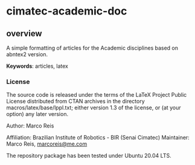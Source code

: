 # cimatec-academic-doc

## overview
A simple formatting of articles for the Academic disciplines based on abntex2 version.

**Keywords**: articles, latex

### License

The source code is released under the terms of the LaTeX Project Public License distributed from CTAN archives in the directory macros/latex/base/lppl.txt; either version 1.3 of the license, or (at your option) any later version.


Author: Marco Reis

Affiliation: Brazilian Institute of Robotics - BIR (Senai Cimatec)
Maintainer: Marco Reis, marcoreis@me.com

The repository package has been tested under Ubuntu 20.04 LTS.

<!-- ## Bugs & Feature Requests

Please report bugs and request features using the [Issue Tracker](https://github.com/Brazilian-Institute-of-Robotics/laser_scanner_simulation/issues). -->
                            
<!--                             
                            abnTeX2  
                Type­set technical and scientific 
             Brazilian documents based on ABNT rules
             
-----------------------------------------------------------------

This is the README file for abntex2 class and abntex2cite package. 
Please read the license information at the end of this file.

The abntex2 class and the abntex2cite package are intended to 
assist the preparation of technical and scientific documents 
(like thesis, articles, research projects and other 
academic papers) based on ABNT (Associação Brasileira de Normas 
Técnicas) rules used in Brazil.

The latest version of abnTeX2 is v-1.9.7 (2018/11/24).

SUMMARY
-----------------------------------------------------------------

  This file consists of the following sections:
  
  . Change history
  . Installation
  . Documentation
  . Copying and modification
  . Help

CHANGE HISTORY
-----------------------------------------------------------------
  2018/11/24 - v1.9.7
    . added compliance to ABNT NBR 6022:2018 for article template
    . added \tituloestrangeiro (title in foreign language) for article template
    . fixed various spelling errors and improvements
     (thanks to @edusantana @apinheiro @ycherem) 
    . added example of frame (Quadro) in abntex2-modelo-trabalho-academico.tex 
    (thanks to @edusantana)

  2016/02/26 - v1.9.6.1
    . fixed warning message in the english TOC
  
  2016/02/26 - v1.9.6
    . added compliance to ABNT NBR 10719:2015
    . added \ABNTEXcaptiondelim command
    . added documentation for superscript citations 
    . changed caption's separator to enddash, in accordance to ABNT NBR 14724:2011
    . removed implementation of multifootnote, once memoir has "," as
      default value for \multfootsep 
    . fixed invalid dependence on relsize package 
    . fixed footnote mark size for footmarkers more than 1 character longer
    . fixed caption delimiter: 
      \ABNTEXcaptiondelim: \textendash for captions 
      \ABNTEXcaptionfontedelim: colon for source (fonte)
    
  2015/04/28 - v1.9.5
    . fixed abntex2cite.pdf bibliography errors
    . normalized the authorship of the documents  

  2015/04/26 - v1.9.4
    . changed url references to the new domain: www.abntex.net.br (#143)
    . fixed differences in .bst files (#144) 
    . added back the "calc" package in order to solve conflicts 
      with chapter configurations (#140)

  2015/01/26 - v1.9.3
    . added \selectlanguage at begin{document} in all examples
    . added a minimal pandoc template, making it possible to generate abntex2 
      documents from markdown files
    . changed sumario=abnt-6027-2012 option: now the "References" chapter label
      is printed in uppercase in TOC
    . changed deprecated command \glossarystyle to \setglossarystyle  
    . changed abntex2.tex: 
      \counterwithout replaced by \counterwithin
      added several improvements 
    . changed .sty files to print "volume" field at @book bib entries 
    . changed example of "Ficha catalográfica"
    . changed default implementation of \imprimircapa
    . changed default value for \ABNTEXsignskip from 1cm to 0.7cm
    . removed "calc" package dependency in order to solve conflicts 
      with "external" tikz library
    . removed change history from source files

  2014/01/26 - v1.9.2
    . fixed "undefined control sequence. l.100 \settocpreprocessor ...": abntex2.cls
      now loads sumario=tradicional by default when memoir command \settocpreprocessor
      is not present (\settocpreprocessor was added in memoir {v3.6k}{2012/09/18}, TexLive 2013)
    . changed default article margins from 4cm to 3cm

  2013/12/26 - v1.9.1
    . minor fix errors in sumario=tradicional option
    . changed the presentation example name to 'Modelo de apresentação de
      slides com Beamer e abnTeX2'
    . added escape for '%', '#' and '_' characters in URL of bibliography references  
    . added information about "url packages" to abntex2cite.tex documentation
    . changed configurations in Table of Contents when option 
      abnt-6027-2012 is active. Now the chapter entry is in upper case, and
      the others entries has different formats as well
    . changed implementation of \phantompart: the macro adds some spacing in TOC
      even whether sumario=abnt-6027-2012 is not active  
    . changed implementation of "citacao" environment: now it uses
      \ABNTEXfontereduzida instead of \ footnotesize
    . Replaced ~--~ by ~\textendash~ in abntex2.cls class  

  2013/10/26 - v1.9
    . added customizations of table of contents in compliance to ABNT NBR 6027:2012
      (class option sumario=abnt-6027-2012 and sumario=tradicional) 
    . added macro \phantompart that helps control TOC and bookmark  
    . added microtype package to examples and documentation files
    . added a fifth level on text structure (use \paragraph as a subsubsubsection)
    . added new example of bibliography reference in abntex2cite (key hamada2008)
    . added new Makefile for Linux/POSIX based systems that might be used in order
      to install or update abnTeX2 apart of TeXLive/CTAN packages from the 
      distribution: you might just download and install the last version of abnTeX2 
    . fixed url link for "https" addresses on .bst files
    . fixed scape of caracter "&" in urls on .bst files
    . fixed the layout of url if the option-package-url = url is used with the
      abntex2cite.sty. Without this insert the url was displayed without 
      delimiters '<' and '>'
    . fixed title printed with \imprimirtitle in title pages (\imprimircapa,
      folhaderostocontent and abntex2-modelo-trabalho-academico's folhadeaprovacao)  
    . fixed language of the date command (\imprimirdata)
    . fixed space between label and name separator ("--") greater than 9th 
      item of listings 
    . suppressed "before chapter skip" on items of listings 
      (\setlength\cftbeforechapterskip{0pt})  
    . removed useless cmap package from examples

  2013/08/26 - v1.8
    . added an example of book produced with abntex2
    . added an example of a beamer presentation produced with abntex2
    . added macros \IBGEtab, \fonte and \nota in order to meet table 
      formatting requirements from IBGE 
    . changed indentation, margins, paragraph spacing and further 
      improvements of abstract environment
    . changed the font size of name of tables and figures due to a 
      congruent interpretation of ABNT NBR 14724:2011 and IBGE rules: 
      the font size of the name of tables and figures must be the same 
      of the text. The font size of sources and notes are keep the 
      same: a smaller and uniform one. 
    . fixed article model in compliance to ABNT NBR 6022:2003. 
    . fixed definition of chapternamenumlength in abnt chapter style 
    . added new general information in the documentation files

  2013/05/26 - v1.7.1
   . fixed bibliography format for article and journalpart

  2013/05/25 - v1.7
   . added an optional argument to the citacao environment: language.
     Now the quoted text in foreign language is automatically written in italics
     and the proper hyphenation system is selected. Use as: 
     \begin{citacao}[french]Texte français.\end{citacao}  
   . added new options chapter=TITLE, section=TITLE, subsection=TITLE and
     subsubsection=TITLE to the abntex2.cls class. These options change
     the sections and chapter titles to upper case;
   . added macro \footciteref to abntex2cite that prints a bibliography reference
     as a footnote in accordance to ABNT NBR 10520:2002 section 7.1.  
   . added xindy instructions in glossary model;
   . fixed abntex2cite's table 4: there was a line written twice;
   . changed class options declaration in all examples;   
   . fixed wrong \setsecheadstyle implementation that prevented font section be 
     changed as expected;
   . fixed bibliography style for @article and @journalpart caused by wrong
     implementation of iso-690-1987 option; 
   . fixed \apudonline compliance with section 7.1.3 from ABNT NBR 10520:2002: 
     the publication year of the main author now is printed;
   . fixed single spacing before chapters;
   . review text of documentations;   
   . replaced abntex2-doc-abnt-6023-2000.bib file by abntex2-doc-abnt-6023.bib:
     the new file replaces numerical bibkeys by keys composed by author name and year. 
     This aims to turn the document's updates easier;
   . merged abntex2-doc-abnt-10520-2001.bib and abntex2-doc-abnt-10520-2002.bib files
     into abntex2-doc-abnt-10520.bib;    

  2013/04/30 - v1.6.1
   . fixed use of different languages on example and documentation 
     files: option "brazil" must be on documentclass
   . added visual enhancements on documentation files
   . changed the name of documentation files:
     from: "Manual de uso dos estilos bibliográficos do pacote abntex2cite: 
            estilos bibtex compatíveis com a ABNT NBR 6023"
       to: "O pacote abntex2cite: Estilos bibliográficos compatíveis com a ABNT NBR 6023"
     from: "Manual de uso do pacote abntex2cite: tópicos específicos da 
            ABNT NBR 10520:2002 e o estilo bibliográfico alfabético (sistema autor-data)"
       to: "O pacote abntex2cite: Tópicos específicos da ABNT NBR 10520:2002 e o 
            estilo bibliográfico alfabético (sistema autor-data)"
   . added information about bibliographies on examples.              
  
  2013/03/23 - v1.6
   . added support for typeset documents in different languages
   . enhancements in footnotes: 
     now there is a comma between sequential footnotes and 
     more spacing between index and text; 
   . added new example: glossary with abnTeX2
   . added xelatex, inputenc and fontenc information on abntex2.tex class manual;
   . added translations for section, subsection, subsubsection, paragraph and page in \autoref 
     in order to reach compliance to ABNT NBR 6024:2012
   . added information of compliance to ABNT NBR 6027:2012  
   . added translations to english of all macros from abnTeX2
   . added leaders to chapters in TOC 
   . changed implementation of \titulo, \autor, \data and
     \imprimirtitulo, \imprimirautor e \imprimirdata to be translations of
     \title, \author, \date, \thetitle, \theauthor e \thedate, respectively.
   . added how you can contribute to the abnTeX2 and minipage examples on abntex2-modelo-include.tex
   . complete fix iso-690-1987 option: year was placed for 
     twicebooklet, journalpart, manual, misc, unpublished, patent and unpublished on abntex2cite.sty
   . fix creation of macros \su@ExpandTwoArgs, \IfSubStringInString and \su@IfSubStringInString 
     imported from substr.sty on abntex2cite.sty
   . changed position of institutio's name at title page
   . removed unnecessary packages makeidx and hyperref from all examples; 
   . removed unnecessary package "lastpage" from:
     abntex2-modelo-projeto-pesquisa, abntex2-modelo-relatorio-tecnico and abntex2-modelo-artigo
   . added sections about internacionalization and about \autoref configurations on abntex2.tex class manual; 
   . added information about \and and \\ on description of macro \autor in abntex2.tex 
   . added enhancements to abntex2cite.tex and abntex2.tex about bibliographies
   . added examples of HEADERS and FOOTERS on abntex2-modelo-artigo.tex 
    
  2013/02/23 - v1.5
    abntex2.cls:
      . added \bookmarksetup{startatroot} in \textual and \postextual
      . added "siglas" and "simbolos" environments in order to 
        create "list of abbreviations and acronyms" and "list of symbols"
      . changed article headings to \pagestyle{plain}
      . removed \vspace*{1cm} on beginning of cover and titles pages
    abntex2-modelo-trabalho-academico.tex
      . removed \vspace*{1cm} on beginning of aprovation page
      . changed to use "siglas" and "simbolos" environments
      . minor changes
    abntex2-modelo-relatorio-tecnico.tex  
      . changed to use "siglas" and "simbolos" environments
      . minor changes
    abntex2-modelo-projeto-pesquisa.tex  
      . changed to use "siglas" and "simbolos" environments
      . minor changes
    abntex2-modelo-artigo.tex:
      . added simple spacing as a default option
      . minor changes
    abntex2-alf.bst and abntex2-num.bst:
      . fix iso-690-1987 option: year was placed twice
    abntex2cite.sty:
      . changed default style for author names in citations from small caps to upper case
      . added "versalete" option to use author names in small caps style on citations 
    abntex2cite-alf.tex:
      . added explanations about versalete option
      . added explanations about \authorcapstyle, \authorstyle and \yearstyle
    abntex2.tex:
      . added section about hyphenation
      . added ABNTEX NBR 6023 version 2002 compatibility information and information
      . added explanations about "siglas" and "simbolos" environments
        about the work in progress of updating manuals.
      . fix error about \partanexos* information (it was \partname*)
      . removed \vspace*{1cm} on beginning of cover and titles pages
    changed all models:
      . added hyphenation examples
      . added \frenchspacing as a default option to deal with space between phrases

  2013/02/04 - v1.4
    added \partanexos and \partapendices macros as a replacement to \appendixpage
    changed all models to use new  \partanexos and \partapendices macros
    bug fix on abntex2cite.sty: incorrect use of setspace
    general review of all examples
    updated abntex2-modelo-include-comandos:
     . added section about UTF-8
    updated abntex2.tex documentation:
     . added enumitem's reference in "Alíneas e subalíneas" section
     . added section about UTF-8
     . added sections about the main options of the class
     . added  \partanexos and \partapendices explanations
     . general review
    removed change logs from example files 
    changed README file structure
  
  2013/01/18 - v1.3
    added two new model: 
      . abntex2-modelo-relatorio-tecnico.tex: Technical report in compliance to ABNT NBR 10719:2011
      . abntex2-modelo-projeto-pesquisa.tex: Research project in compliance to ABNT NBR 15287:2011
    added on abntex.tex:
      . explanations about heading (not) created by \chapter* 
      . explanations about font and XeLaTeX
    added versions numbers in all files, documents and examples with a new build.sh script
    changed default font on examples and documentations to Latin Modern (lmodern)
    changed \pretextualchapter to change headings with the value of chapter title
    changed \ABNTEXchapterfont: now it uses a font style without serif (\sffamily)
    changed thesis model to add examples of \chapter*[heading title]{text title}
    changed title of the article model from "Modelo Canônico de Artigos Acadêmicos" 
      to "Modelo Canônico de Artigo Científico"
    changed title of the thesis model from "Modelo Canônico de Trabalhos Acadêmicos" 
      to "Modelo Canônico de Trabalho Acadêmico"
    changed title of abntex2 documentation from "A classe abntex2: Modelo canônico de
      trabalhos acadêmicos brasileiros compatível com as normas ABNT NBR 14724:2011,
      ABNT NBR 6024:2012 e outras" to "A classe abntex2: Documentos técnicos e científicos 
      brasileiros compatíveis com as normas ABNT"   
    as an example of \include, now all example documents share a single file 
      named abntex2-modelo-include-comandos.tex, that has the content from
      abntex2-modelo-trabalho-academico.tex and:
       . explanations about \include and \input macros
       . explanations about compiling LaTeX documents
    bug fix: singlespace on references produced by abntex2cite.sty
    bug fix: general orthographic errors

  2013/01/13 - v1.2.1
     added length \ABNTEXcitacaorecuo, useful on articles
     abntex2's twocolumn class option changes \ABNTEXcitacaorecuo to 1.8cm 
     changed \ABNTEXcitacaorecuo explanation on abntex2.tex and on examples 
     
  2013/01/12 - v1.2
     added article support to abntex2.cls
     added new article example
     changed canonical example: new commands, explanations and examples
     changed abntex2-modelo.tex file name to abntex2-modelo-trabalho-academico.tex 
     updated documentation 
     bug fixes on abntex2.cls
     added compatibility information to:
       . ABNT NBR 10719:2011: Informação e documentação - Relatório técnico e/ou científico - Apresentação
       . ABNT NBR 15287:2011: Informação e documentação - Projeto de pesquisa - Apresentação
       . ABNT NBR 6022-2003 - Informação e documentação - Artigo em publicação periódica científica impressa - Apresentação

  2013/01/05 - v1.1
     bug fixes on abnex2cite.sty when using with Beamer 
     changed \titulo, \autor and \data to do the same as \title, \author and \date  
      
  2012/12/20 - v1.0 
     initial release on CTAN 


INSTALLATION
-----------------------------------------------------------------

Are you new on TeX's world?
---------------------------

If you're new to this, see https://github.com/abntex/abntex2/wiki/Instalacao (portuguese)
or https://en.wikibooks.org/wiki/LaTeX/Installing_Extra_Packages (english) for more
information on installing packages.

"Automagic" instalation on a TeXLive system
-------------------------------------------

If you already have a TexLive system installed on a Unix-like system (Linux, Mac, BSD),
in order to install the abntex2 class and the abntex2cite package, uncompress the TDS file (something like 
abntex2-tds-VERSION.zip or abntex2-tds-VERSION.tar.gz) and type on a Terminal:

  make install

This will install abnTeX2 on your TeXLive system. 

Manual instalation
------------------

You can manually install the abntex2 class and the abntex2cite package in any LaTeX system (TeXLive, MiKTeX, 
among others) running over a Windows, Linux, Mac, BSD (among others) if you have:

  abntex2.cls	            The abntex2 class file.
  abntex2cite.sty	        The abntex2cite citation package file.
  abntex2abrev.sty	        Extension of abntex2cite package. It contains abbreviations helpers macros.
  abntex2-alf.bst	        Numeric citation style file.
  abntex2-num.bst			Alphanumeric (author-date) citation style file.
  abntex2-options.bib	    Default citation options configurations.
  
Put those files somewhere LaTeX can find them. Read the documentation of 
your LaTeX system to find out where this might be. 

Test the installation
---------------------

Type on a Terminal:

  texdoc abntex2
  
It should open the abntex2.pdf document file. You will find the current version of abnTeX2 on it.
 

DOCUMENTATION
-----------------------------------------------------------------

The abnTeX2 documentation consists of the following files:

  README								Instructions on installation and documentation.
  abntex2-modelo-trabalho-academico.tex	An usage example of abntex2 class and abntex2cite package producing a thesis
  abntex2-modelo-relatorio-tecnico.tex	An usage example of abntex2 class and abntex2cite package producing a technical report
  abntex2-modelo-projeto-pesquisa.tex	An usage example of abntex2 class and abntex2cite package producing a research project
  abntex2-modelo-artigo.tex				An usage example of abntex2 class and abntex2cite package producing an article
  abntex2-modelo-glossarios.tex			An usage example of abntex2 class and abntex2cite package producing a glossary
  abntex2-modelo-slides.tex				An usage example of a beamer presentation with abntex2cite package
  abntex2-modelo-include-comandos.tex	LaTeX examples shared by others files 
  abntex2-modelo-livro.tex				An usage example of abntex2 class and abntex2cite package producing a book
  abntex2-modelo-livro-bandeirinha.jpg		Image used by abntex2-modelo-livro.tex
  abntex2-modelo-livro-pintassilgo.jpg		Image used by abntex2-modelo-livro.tex
  abntex2-modelo-livro-saira-amarela.jpg	Image used by abntex2-modelo-livro.tex
  abntex2-modelo-img-grafico.pdf			Image used as an example
  abntex2-modelo-img-marca.pdf
  abntex2-modelo-references.bib			Bib references of examples above

  abntex2.tex							The main class documentation
  abntex2cite.tex						The abntex2cite package documentation
  abntex2cite-alf.tex					Additional alphanumeric (author-date) citation style documentation
  abntex2-doc.bib						Bib references used by documentation
  abntex2-doc-abnt-10520.bib			Specific ABNT NBR 10520:2001 and ABNT NBR 10520:2002 bib references entries
  abntex2-doc-abnt-6023.bib				Specific ABNT NBR 6023:2000 and ABNT NBR 6023:2002 bib references entries
  abntex2-doc-options.bib				Options configurations used by documentation
  abntex2-doc-test.bib					General bib references used by accordance tests

To produce any documentation above you also need:
  ltxdoc.cls   													(part of the standard LaTeX2e distribution)
  all installation files described in "INSTALLATION" section	(par of this bundle)

Compile the documentation as the example below. There are 3 PDF files of documentation and 4 of examples.
  
  pdflatex FILE.tex
  bibtex FILE.aux
  makeindex FILE
  latex2pdf FILE.tex
  latex2pdf FILE.tex
  
  (the "FILE" entry is one of the .tex file listed above)
  

COPYING AND MODIFICATION
-----------------------------------------------------------------

Copyright 2001-2003 abnTeX group at http://abntex.codigolivre.org.br
Copyright 2012-2018 abntex2 team at http://www.abntex.net.br

This package can be redistributed and/or modified under the terms
of the LaTeX Project Public License distributed from CTAN
archives in the directory macros/latex/base/lppl.txt; either
version 1.3 of the license, or (at your option) any later version.

Universities and other institutions are encouraged to customize 
front pages and others files and redistribute them to the users, 
but not to change the abnTeX2 files. You may customize almost all 
abnTeX2 commands with \renewcommand or using commands from memoir 
class. It is better than changing the files themselves.

HELP
-----------------------------------------------------------------

You can get help here:
 
www   http://www.abntex.net.br
group http://groups.google.com/group/abntex2

We need your help too. Access the project's home page and contact us.

Lauro César Araujo - laurocesar at laurocesar dot com -->
